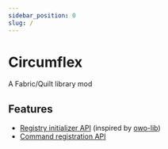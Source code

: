 ```yaml
---
sidebar_position: 0
slug: /
---
```


# Circumflex

A Fabric/Quilt library mod

## Features

- [Registry initializer API](/registry-initializer) (inspired by [owo-lib](https://docs.wispforest.io/owo/registration/))
- [Command registration API](/command-registration)
